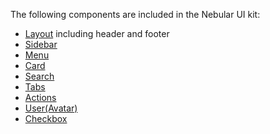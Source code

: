 The following components are included in the Nebular UI kit:

- [Layout](#/docs/components/layout) including header and footer
- [Sidebar](#/docs/components/sidebar)
- [Menu](#/docs/components/menu)
- [Card](#/docs/components/card)
- [Search](#/docs/components/search)
- [Tabs](#/docs/components/tabs)
- [Actions](#/docs/components/actions)
- [User(Avatar)](#/docs/components/user-avatar)
- [Checkbox](#/docs/components/checkbox)
